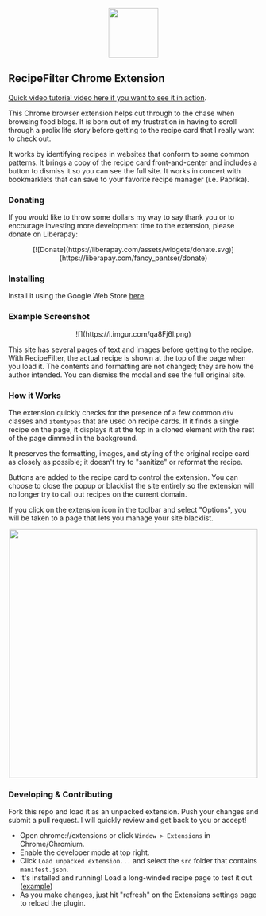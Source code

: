 <p align="center"><img src="src/img/icon-128.png" width="100"></p>

## RecipeFilter Chrome Extension

[Quick video tutorial video here if you want to see it in action](https://www.youtube.com/watch?v=3Xq1p10f3v4).

This Chrome browser extension helps cut through to the chase when browsing food blogs. It is born out of my frustration in having to scroll through a prolix life story before getting to the recipe card that I really want to check out.

It works by identifying recipes in websites that conform to some common patterns. It brings a copy of the recipe card front-and-center and includes a button to dismiss it so you can see the full site. It works in concert with bookmarklets that can save to your favorite recipe manager (i.e. Paprika).



### Donating

If you would like to throw some dollars my way to say thank you or to encourage investing more development time to the extension, please donate on Liberapay:

<p align="center">[![Donate](https://liberapay.com/assets/widgets/donate.svg)](https://liberapay.com/fancy_pantser/donate)</p>



### Installing

Install it using the Google Web Store [here](https://chrome.google.com/webstore/detail/recipe-filter/ahlcdjbkdaegmljnnncfnhiioiadakae).



### Example Screenshot

<p align="center">![](https://i.imgur.com/qa8Fj6l.png)</p>



This site has several pages of text and images before getting to the recipe. With RecipeFilter, the actual recipe is shown at the top of the page when you load it. The contents and formatting are not changed; they are how the author intended. You can dismiss the modal and see the full original site.



### How it Works

The extension quickly checks for the presence of a few common `div` classes and `itemtypes` that are used on recipe cards. If it finds a single recipe on the page, it displays it at the top in a cloned element with the rest of the page dimmed in the background.

It preserves the formatting, images, and styling of the original recipe card as closely as possible; it doesn't try to "sanitize" or reformat the recipe.

Buttons are added to the recipe card to control the extension. You can choose to close the popup or blacklist the site entirely so the extension will no longer try to call out recipes on the current domain.

If you click on the extension icon in the toolbar and select "Options", you will be taken to a page that lets you manage your site blacklist.



<p align="center"><img src="img/options.png" width="500"></p>



### Developing & Contributing

Fork this repo and load it as an unpacked extension. Push your changes and submit a pull request. I will quickly review and get back to you or accept!

- Open chrome://extensions or click `Window > Extensions` in Chrome/Chromium.
- Enable the developer mode at top right.
- Click `Load unpacked extension...` and select the `src` folder that contains `manifest.json`.
- It's installed and running! Load a long-winded recipe page to test it out ([example](https://www.gimmesomeoven.com/instant-pot-steamed-artichokes/))
- As you make changes, just hit "refresh" on the Extensions settings page to reload the plugin.

